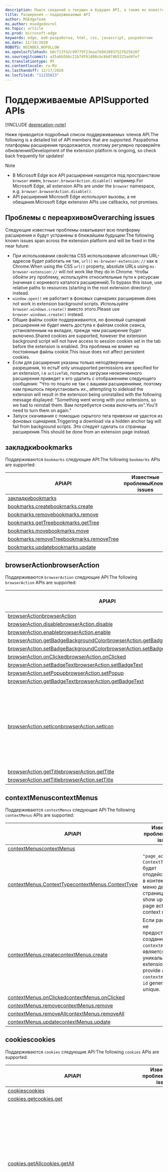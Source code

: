 ```yaml
---
description: Поиск сведений о текущих и будущих API, а также их известных проблемах и несовместимости Chrome.
title: Расширения — поддерживаемые API
author: MSEdgeTeam
ms.author: msedgedevrel
ms.topic: article
ms.prod: microsoft-edge
keywords: edge, веб-разработка, html, css, javascript, разработчик
ms.date: 11/19/2020
ROBOTS: NOINDEX,NOFOLLOW
ms.openlocfilehash: b8cf13f42c99779f23eaa7b941093752fb25b207
ms.sourcegitcommit: a35a6b5bbc21b7df61d08cbc6b074b5325ad4fef
ms.translationtype: MT
ms.contentlocale: ru-RU
ms.lasthandoff: 12/17/2020
ms.locfileid: "11235823"
---
```

# <span data-ttu-id="40aa1-104">Поддерживаемые API</span><span class="sxs-lookup"><span data-stu-id="40aa1-104">Supported APIs</span></span>  

[!INCLUDE [deprecation-note](../includes/deprecation-note.md)]  

<span data-ttu-id="40aa1-105">Ниже приводится подробный список поддерживаемых членов API.</span><span class="sxs-lookup"><span data-stu-id="40aa1-105">The following is a detailed list of API members that are supported.</span></span> <span data-ttu-id="40aa1-106">Разработка платформы расширения продолжается, поэтому регулярно проверяйте обновления!</span><span class="sxs-lookup"><span data-stu-id="40aa1-106">Development of the extension platform is ongoing, so check back frequently for updates!</span></span>

> [!NOTE]
>  - <span data-ttu-id="40aa1-107">В Microsoft Edge все API расширения находятся под пространством `browser` имен, `browser.browserAction.disable()` например.</span><span class="sxs-lookup"><span data-stu-id="40aa1-107">For Microsoft Edge, all extension APIs are under the `browser` namespace, e.g. `browser.browserAction.disable()`.</span></span>
>  - <span data-ttu-id="40aa1-108">API расширений Microsoft Edge используют вызовы, а не обещания.</span><span class="sxs-lookup"><span data-stu-id="40aa1-108">Microsoft Edge extension APIs use callbacks, not promises.</span></span>


## <span data-ttu-id="40aa1-109">Проблемы с переархивом</span><span class="sxs-lookup"><span data-stu-id="40aa1-109">Overarching issues</span></span>

<span data-ttu-id="40aa1-110">Следующие известные проблемы охватывают всю платформу расширения и будут устранены в ближайшем будущем:</span><span class="sxs-lookup"><span data-stu-id="40aa1-110">The following known issues span across the extension platform and will be fixed in the near future:</span></span>

- <span data-ttu-id="40aa1-111">При использовании свойства CSS использование абсолютных URL-адресов будет работать не так, `url()` `ms-browser-extension://` как в Chrome.</span><span class="sxs-lookup"><span data-stu-id="40aa1-111">When using the CSS `url()` property, absolute URLs using `ms-browser-extension://` will not work like they do in Chrome.</span></span> <span data-ttu-id="40aa1-112">Чтобы обойти эту проблему, используйте относительные пути к ресурсам (начиная с корневого каталога расширений).</span><span class="sxs-lookup"><span data-stu-id="40aa1-112">To bypass this issue, use relative paths to resources (starting in the root extension directory) instead.</span></span>
- `window.open()` <span data-ttu-id="40aa1-113">не работает в фоновых сценариях расширения.</span><span class="sxs-lookup"><span data-stu-id="40aa1-113">does not work in extension background scripts.</span></span> <span data-ttu-id="40aa1-114">Используйте `browser.windows.create()` вместо этого.</span><span class="sxs-lookup"><span data-stu-id="40aa1-114">Please use `browser.windows.create()` instead.</span></span>
- <span data-ttu-id="40aa1-115">Общие файлы cookie поддерживаются, но фоновый сценарий расширения не будет иметь доступа к файлам cookie сеанса, установленным на вкладке, прежде чем расширение будет включено.</span><span class="sxs-lookup"><span data-stu-id="40aa1-115">Shared cookies are supported, however the extension background script will not have access to session cookies set in the tab before the extension is enabled.</span></span> <span data-ttu-id="40aa1-116">Эта проблема не влияет на постоянные файлы cookie.</span><span class="sxs-lookup"><span data-stu-id="40aa1-116">This issue does not affect persistent cookies.</span></span>
- <span data-ttu-id="40aa1-117">Если для расширения указаны только неподтверченные разрешения, то есть</span><span class="sxs-lookup"><span data-stu-id="40aa1-117">If only unsupported permissions are specified for an extension, i.e</span></span> `activeTab`<span data-ttu-id="40aa1-118">, попытка загрузки неоконченного расширения приведет к его удалить с отображением следующего сообщения: "Что-то пошло не так с вашими расширениями, поэтому нам пришлось переустановить их.</span><span class="sxs-lookup"><span data-stu-id="40aa1-118">, attempting to sideload the extension will result in the extension being uninstalled with the following message displayed: "Something went wrong with your extensions, so we had to reinstall them.</span></span> <span data-ttu-id="40aa1-119">Вам потребуется снова включить их".</span><span class="sxs-lookup"><span data-stu-id="40aa1-119">You'll need to turn them on again."</span></span>
- <span data-ttu-id="40aa1-120">Запуск скачивания с помощью скрытого тега привязки не удастся из фоновых сценариев.</span><span class="sxs-lookup"><span data-stu-id="40aa1-120">Triggering a download via a hidden anchor tag will fail from background scripts.</span></span> <span data-ttu-id="40aa1-121">Это следует сделать со страницы расширения.</span><span class="sxs-lookup"><span data-stu-id="40aa1-121">This should be done from an extension page instead.</span></span>


## <span data-ttu-id="40aa1-122">закладки</span><span class="sxs-lookup"><span data-stu-id="40aa1-122">bookmarks</span></span>

<span data-ttu-id="40aa1-123">Поддерживаются `bookmarks` следующие API:</span><span class="sxs-lookup"><span data-stu-id="40aa1-123">The following `bookmarks` APIs are supported:</span></span>

| <span data-ttu-id="40aa1-124">API</span><span class="sxs-lookup"><span data-stu-id="40aa1-124">API</span></span>                                   | <span data-ttu-id="40aa1-125">Известные проблемы</span><span class="sxs-lookup"><span data-stu-id="40aa1-125">Known issues</span></span>                                             | <span data-ttu-id="40aa1-126">Несовместимости Chrome</span><span class="sxs-lookup"><span data-stu-id="40aa1-126">Chrome incompatibilities</span></span>
|---------------------------------------|----------------------------------------------------------|--------------------------|
| [<span data-ttu-id="40aa1-127">закладки</span><span class="sxs-lookup"><span data-stu-id="40aa1-127">bookmarks</span></span>](https://developer.mozilla.org/docs/Mozilla/Add-ons/WebExtensions/API/bookmarks) | | |
| [<span data-ttu-id="40aa1-128">bookmarks.create</span><span class="sxs-lookup"><span data-stu-id="40aa1-128">bookmarks.create</span></span>](https://developer.mozilla.org/docs/Mozilla/Add-ons/WebExtensions/API/bookmarks/create) | | |
| [<span data-ttu-id="40aa1-129">bookmarks.remove</span><span class="sxs-lookup"><span data-stu-id="40aa1-129">bookmarks.remove</span></span>](https://developer.mozilla.org/docs/Mozilla/Add-ons/WebExtensions/API/bookmarks/remove) | | |
| [<span data-ttu-id="40aa1-130">bookmarks.getTree</span><span class="sxs-lookup"><span data-stu-id="40aa1-130">bookmarks.getTree</span></span>](https://developer.mozilla.org/docs/Mozilla/Add-ons/WebExtensions/API/bookmarks/getTree) |  | |
| [<span data-ttu-id="40aa1-131">bookmarks.move</span><span class="sxs-lookup"><span data-stu-id="40aa1-131">bookmarks.move</span></span>](https://developer.mozilla.org/docs/Mozilla/Add-ons/WebExtensions/API/bookmarks/move) | | |
| [<span data-ttu-id="40aa1-132">bookmarks.removeTree</span><span class="sxs-lookup"><span data-stu-id="40aa1-132">bookmarks.removeTree</span></span>](https://developer.mozilla.org/docs/Mozilla/Add-ons/WebExtensions/API/bookmarks/removeTree) | | |
| [<span data-ttu-id="40aa1-133">bookmarks.update</span><span class="sxs-lookup"><span data-stu-id="40aa1-133">bookmarks.update</span></span>](https://developer.mozilla.org/docs/Mozilla/Add-ons/WebExtensions/API/bookmarks/update)            | | |


## <span data-ttu-id="40aa1-134">browserAction</span><span class="sxs-lookup"><span data-stu-id="40aa1-134">browserAction</span></span>

<span data-ttu-id="40aa1-135">Поддерживаются `browserAction` следующие API:</span><span class="sxs-lookup"><span data-stu-id="40aa1-135">The following `browserAction` APIs are supported:</span></span>

| <span data-ttu-id="40aa1-136">API</span><span class="sxs-lookup"><span data-stu-id="40aa1-136">API</span></span>                                   | <span data-ttu-id="40aa1-137">Известные проблемы</span><span class="sxs-lookup"><span data-stu-id="40aa1-137">Known issues</span></span>                                             | <span data-ttu-id="40aa1-138">Несовместимости Chrome</span><span class="sxs-lookup"><span data-stu-id="40aa1-138">Chrome incompatibilities</span></span>
|---------------------------------------|----------------------------------------------------------|--------------------------|
| [<span data-ttu-id="40aa1-139">browserAction</span><span class="sxs-lookup"><span data-stu-id="40aa1-139">browserAction</span></span>](https://developer.mozilla.org/docs/Mozilla/Add-ons/WebExtensions/API/browserAction) | | |
| [<span data-ttu-id="40aa1-140">browserAction.disable</span><span class="sxs-lookup"><span data-stu-id="40aa1-140">browserAction.disable</span></span>](https://developer.mozilla.org/docs/Mozilla/Add-ons/WebExtensions/API/browserAction/disable) | | |
| [<span data-ttu-id="40aa1-141">browserAction.enable</span><span class="sxs-lookup"><span data-stu-id="40aa1-141">browserAction.enable</span></span>](https://developer.mozilla.org/docs/Mozilla/Add-ons/WebExtensions/API/browserAction/enable) | | |
| [<span data-ttu-id="40aa1-142">browserAction.getBadgeBackgroundColor</span><span class="sxs-lookup"><span data-stu-id="40aa1-142">browserAction.getBadgeBackgroundColor</span></span>](https://developer.mozilla.org/docs/Mozilla/Add-ons/WebExtensions/API/browserAction/getBadgeBackgroundColor) |  | |
| [<span data-ttu-id="40aa1-143">browserAction.setBadgeBackgroundColor</span><span class="sxs-lookup"><span data-stu-id="40aa1-143">browserAction.setBadgeBackgroundColor</span></span>](https://developer.mozilla.org/docs/Mozilla/Add-ons/WebExtensions/API/browserAction/setBadgeBackgroundColor) | | |
| [<span data-ttu-id="40aa1-144">browserAction.onClicked</span><span class="sxs-lookup"><span data-stu-id="40aa1-144">browserAction.onClicked</span></span>](https://developer.mozilla.org/docs/Mozilla/Add-ons/WebExtensions/API/browserAction/onClicked) | | |
| [<span data-ttu-id="40aa1-145">browserAction.setBadgeText</span><span class="sxs-lookup"><span data-stu-id="40aa1-145">browserAction.setBadgeText</span></span>](https://developer.mozilla.org/docs/Mozilla/Add-ons/WebExtensions/API/browserAction/setBadgeText)            | | |
| [<span data-ttu-id="40aa1-146">browserAction.setPopup</span><span class="sxs-lookup"><span data-stu-id="40aa1-146">browserAction.setPopup</span></span>](https://developer.mozilla.org/Add-ons/WebExtensions/API/browserAction/setPopup)  | | |
| [<span data-ttu-id="40aa1-147">browserAction.getBadgeText</span><span class="sxs-lookup"><span data-stu-id="40aa1-147">browserAction.getBadgeText</span></span>](https://developer.mozilla.org/docs/Mozilla/Add-ons/WebExtensions/API/browserAction/getBadgeText)   | | |
| [<span data-ttu-id="40aa1-148">browserAction.setIcon</span><span class="sxs-lookup"><span data-stu-id="40aa1-148">browserAction.setIcon</span></span>](https://developer.mozilla.org/docs/Mozilla/Add-ons/WebExtensions/API/browserAction/setIcon) | `browserAction.setIcon` <span data-ttu-id="40aa1-149">не сохраняется.</span><span class="sxs-lookup"><span data-stu-id="40aa1-149">is not persisted.</span></span> <br/><br/> <span data-ttu-id="40aa1-150">Параметр `imageData` не поддерживается.</span><span class="sxs-lookup"><span data-stu-id="40aa1-150">The `imageData` parameter is not supported.</span></span> <br/><br/> `path` <span data-ttu-id="40aa1-151">является требуемой.</span><span class="sxs-lookup"><span data-stu-id="40aa1-151">is a required parameter.</span></span>| |
| [<span data-ttu-id="40aa1-152">browserAction.getTitle</span><span class="sxs-lookup"><span data-stu-id="40aa1-152">browserAction.getTitle</span></span>](https://developer.mozilla.org/docs/Mozilla/Add-ons/WebExtensions/API/browserAction/getTitle) | | |
| [<span data-ttu-id="40aa1-153">browserAction.setTitle</span><span class="sxs-lookup"><span data-stu-id="40aa1-153">browserAction.setTitle</span></span>](https://developer.mozilla.org/docs/Mozilla/Add-ons/WebExtensions/API/browserAction/setTitle) | | |

## <span data-ttu-id="40aa1-154">contextMenus</span><span class="sxs-lookup"><span data-stu-id="40aa1-154">contextMenus</span></span>

<span data-ttu-id="40aa1-155">Поддерживаются `contextMenus` следующие API:</span><span class="sxs-lookup"><span data-stu-id="40aa1-155">The following `contextMenus` APIs are supported:</span></span>

| <span data-ttu-id="40aa1-156">API</span><span class="sxs-lookup"><span data-stu-id="40aa1-156">API</span></span>                    | <span data-ttu-id="40aa1-157">Известные проблемы</span><span class="sxs-lookup"><span data-stu-id="40aa1-157">Known issues</span></span> | <span data-ttu-id="40aa1-158">Несовместимости Chrome</span><span class="sxs-lookup"><span data-stu-id="40aa1-158">Chrome incompatibilities</span></span>
|------------------------|--------------|----------------------|
| [<span data-ttu-id="40aa1-159">contextMenus</span><span class="sxs-lookup"><span data-stu-id="40aa1-159">contextMenus</span></span>](https://developer.mozilla.org/docs/Mozilla/Add-ons/WebExtensions/API/contextMenus)  |  | |
| [<span data-ttu-id="40aa1-160">contextMenus.ContextType</span><span class="sxs-lookup"><span data-stu-id="40aa1-160">contextMenus.ContextType</span></span>](https://developer.mozilla.org/Add-ons/WebExtensions/API/contextMenus/ContextType) | `"page_action"` `ContextType` <span data-ttu-id="40aa1-161">не будет отодействоваться в контекстное меню действий страницы.</span><span class="sxs-lookup"><span data-stu-id="40aa1-161">will not show up in the page action context menu.</span></span>| <span data-ttu-id="40aa1-162">Microsoft Edge не поддерживает `"launcher"` `ContextType` .</span><span class="sxs-lookup"><span data-stu-id="40aa1-162">Microsoft Edge does not support the `"launcher"` `ContextType`.</span></span>|
| [<span data-ttu-id="40aa1-163">contextMenus.create</span><span class="sxs-lookup"><span data-stu-id="40aa1-163">contextMenus.create</span></span>](https://developer.mozilla.org/docs/Mozilla/Add-ons/WebExtensions/API/contextMenus/create)    | <span data-ttu-id="40aa1-164">Если расширения не предоставляют, созданный не `contextmenuid` `id` является уникальным.</span><span class="sxs-lookup"><span data-stu-id="40aa1-164">When extensions do not provide a `contextmenuid`, the `id` generated is not unique.</span></span> | |
| [<span data-ttu-id="40aa1-165">contextMenus.onClicked</span><span class="sxs-lookup"><span data-stu-id="40aa1-165">contextMenus.onClicked</span></span>](https://developer.mozilla.org/docs/Mozilla/Add-ons/WebExtensions/API/contextMenus/onClicked) | | |
| [<span data-ttu-id="40aa1-166">contextMenus.remove</span><span class="sxs-lookup"><span data-stu-id="40aa1-166">contextMenus.remove</span></span>](https://developer.mozilla.org/docs/Mozilla/Add-ons/WebExtensions/API/contextMenus/remove) | | |
| [<span data-ttu-id="40aa1-167">contextMenus.removeAll</span><span class="sxs-lookup"><span data-stu-id="40aa1-167">contextMenus.removeAll</span></span>](https://developer.mozilla.org/docs/Mozilla/Add-ons/WebExtensions/API/contextMenus/removeAll) | | |
| [<span data-ttu-id="40aa1-168">contextMenus.update</span><span class="sxs-lookup"><span data-stu-id="40aa1-168">contextMenus.update</span></span>](https://developer.mozilla.org/docs/Mozilla/Add-ons/WebExtensions/API/contextMenus/update) | | |

## <span data-ttu-id="40aa1-169">cookies</span><span class="sxs-lookup"><span data-stu-id="40aa1-169">cookies</span></span>

<span data-ttu-id="40aa1-170">Поддерживаются `cookies` следующие API:</span><span class="sxs-lookup"><span data-stu-id="40aa1-170">The following `cookies` APIs are supported:</span></span>

| <span data-ttu-id="40aa1-171">API</span><span class="sxs-lookup"><span data-stu-id="40aa1-171">API</span></span>                    | <span data-ttu-id="40aa1-172">Известные проблемы</span><span class="sxs-lookup"><span data-stu-id="40aa1-172">Known issues</span></span> | <span data-ttu-id="40aa1-173">Несовместимости Chrome</span><span class="sxs-lookup"><span data-stu-id="40aa1-173">Chrome incompatibilities</span></span>
|------------------------|--------------|----------------------|
| [<span data-ttu-id="40aa1-174">cookies</span><span class="sxs-lookup"><span data-stu-id="40aa1-174">cookies</span></span>](https://developer.mozilla.org/docs/Mozilla/Add-ons/WebExtensions/API/cookies)  |  | |
| [<span data-ttu-id="40aa1-175">cookies.get</span><span class="sxs-lookup"><span data-stu-id="40aa1-175">cookies.get</span></span>](https://developer.mozilla.org/Add-ons/WebExtensions/API/cookies/get)    |  | |
| [<span data-ttu-id="40aa1-176">cookies.getAll</span><span class="sxs-lookup"><span data-stu-id="40aa1-176">cookies.getAll</span></span>](https://developer.mozilla.org/Add-ons/WebExtensions/API/cookies/getAll) |   | <span data-ttu-id="40aa1-177">Если URL-адрес не указан, файлы cookie извлекаются только для URL-адресов на открываемой вкладке.</span><span class="sxs-lookup"><span data-stu-id="40aa1-177">If no URL is provided, cookies are retrieved only for URLs in currently opened tabs.</span></span> <span data-ttu-id="40aa1-178">В Chrome этот файл получает все файлы cookie на компьютере пользователя.</span><span class="sxs-lookup"><span data-stu-id="40aa1-178">In Chrome, this gets all cookies on a user's machine.</span></span> |
| [<span data-ttu-id="40aa1-179">cookies.getAllCookieStores</span><span class="sxs-lookup"><span data-stu-id="40aa1-179">cookies.getAllCookieStores</span></span>](https://developer.mozilla.org/Add-ons/WebExtensions/API/cookies/getAllCookieStores)  | | <span data-ttu-id="40aa1-180">Всегда возвращает одно и то же хранилище файлов cookie по умолчанию с ИД "0".</span><span class="sxs-lookup"><span data-stu-id="40aa1-180">Always returns the same default cookie store with ID "0".</span></span> <span data-ttu-id="40aa1-181">Все файлы cookie принадлежат этому магазину.</span><span class="sxs-lookup"><span data-stu-id="40aa1-181">All cookies belong to this store.</span></span> |
| [<span data-ttu-id="40aa1-182">cookies.onChanged</span><span class="sxs-lookup"><span data-stu-id="40aa1-182">cookies.onChanged</span></span>](https://developer.mozilla.org/Add-ons/WebExtensions/API/cookies/onChanged)    | | <span data-ttu-id="40aa1-183">Не поддерживается.</span><span class="sxs-lookup"><span data-stu-id="40aa1-183">Not supported.</span></span> |
| [<span data-ttu-id="40aa1-184">cookies.remove</span><span class="sxs-lookup"><span data-stu-id="40aa1-184">cookies.remove</span></span>](https://developer.mozilla.org/Add-ons/WebExtensions/API/cookies/remove) |  | |
| [<span data-ttu-id="40aa1-185">cookies.set</span><span class="sxs-lookup"><span data-stu-id="40aa1-185">cookies.set</span></span>](https://developer.mozilla.org/Add-ons/WebExtensions/API/cookies/set)    |  | |



## <span data-ttu-id="40aa1-186">extension</span><span class="sxs-lookup"><span data-stu-id="40aa1-186">extension</span></span>

<span data-ttu-id="40aa1-187">Поддерживаются `extension` следующие API:</span><span class="sxs-lookup"><span data-stu-id="40aa1-187">The following `extension` APIs are supported:</span></span>

| <span data-ttu-id="40aa1-188">API</span><span class="sxs-lookup"><span data-stu-id="40aa1-188">API</span></span>                                   | <span data-ttu-id="40aa1-189">Известные проблемы</span><span class="sxs-lookup"><span data-stu-id="40aa1-189">Known issues</span></span> | <span data-ttu-id="40aa1-190">Несовместимости Chrome</span><span class="sxs-lookup"><span data-stu-id="40aa1-190">Chrome incompatibilities</span></span>
|---------------------------------------|----------------------------------------------------------|-------------|
[<span data-ttu-id="40aa1-191">extension</span><span class="sxs-lookup"><span data-stu-id="40aa1-191">extension</span></span>](https://developer.mozilla.org/docs/Mozilla/Add-ons/WebExtensions/API/extension) | | |
[<span data-ttu-id="40aa1-192">extension.getBackgroundPage</span><span class="sxs-lookup"><span data-stu-id="40aa1-192">extension.getBackgroundPage</span></span>](https://developer.mozilla.org/docs/Mozilla/Add-ons/WebExtensions/API/extension/getBackgroundPage) | | |
[<span data-ttu-id="40aa1-193">extension.getURL</span><span class="sxs-lookup"><span data-stu-id="40aa1-193">extension.getURL</span></span>](https://developer.mozilla.org/docs/Mozilla/Add-ons/WebExtensions/API/extension/getURL) | | |
[<span data-ttu-id="40aa1-194">extension.getViews</span><span class="sxs-lookup"><span data-stu-id="40aa1-194">extension.getViews</span></span>](https://developer.mozilla.org/Add-ons/WebExtensions/API/extension/getViews) | | |
[<span data-ttu-id="40aa1-195">extension.isAllowedIncognitoAccess</span><span class="sxs-lookup"><span data-stu-id="40aa1-195">extension.isAllowedIncognitoAccess</span></span>](https://developer.mozilla.org/Add-ons/WebExtensions/API/extension/isAllowedIncognitoAccess) | | | 
[<span data-ttu-id="40aa1-196">extension.inIncognitoContext</span><span class="sxs-lookup"><span data-stu-id="40aa1-196">extension.inIncognitoContext</span></span>](https://developer.mozilla.org/Add-ons/WebExtensions/API/extension/inIncognitoContext) | | | 



## <span data-ttu-id="40aa1-197">i18n</span><span class="sxs-lookup"><span data-stu-id="40aa1-197">i18n</span></span>

<span data-ttu-id="40aa1-198">Поддерживаются `i18n` следующие API:</span><span class="sxs-lookup"><span data-stu-id="40aa1-198">The following `i18n` APIs are supported:</span></span>

<span data-ttu-id="40aa1-199">API</span><span class="sxs-lookup"><span data-stu-id="40aa1-199">API</span></span> | <span data-ttu-id="40aa1-200">Известные проблемы</span><span class="sxs-lookup"><span data-stu-id="40aa1-200">Known issues</span></span> | <span data-ttu-id="40aa1-201">Несовместимости Chrome</span><span class="sxs-lookup"><span data-stu-id="40aa1-201">Chrome incompatibilities</span></span>
:------| :-------- | :---------------------
[<span data-ttu-id="40aa1-202">i18n</span><span class="sxs-lookup"><span data-stu-id="40aa1-202">i18n</span></span>](https://developer.mozilla.org/docs/Mozilla/Add-ons/WebExtensions/API/i18n) | | |
[<span data-ttu-id="40aa1-203">i18n.getAcceptLanguages</span><span class="sxs-lookup"><span data-stu-id="40aa1-203">i18n.getAcceptLanguages</span></span>](https://developer.mozilla.org/docs/Mozilla/Add-ons/WebExtensions/API/i18n/getAcceptLanguages) | | |
[<span data-ttu-id="40aa1-204">i18n.getMessage</span><span class="sxs-lookup"><span data-stu-id="40aa1-204">i18n.getMessage</span></span>](https://developer.mozilla.org/Add-ons/WebExtensions/API/i18n/getMessage) | `i18n.getMessage` <span data-ttu-id="40aa1-205">при недопустимом исключении ключа вместо корректного сбоя.</span><span class="sxs-lookup"><span data-stu-id="40aa1-205">with invalid key throws exception instead of failing gracefully.</span></span> <br/><br/> `i18n.getMessage` <span data-ttu-id="40aa1-206">аргумент ожидает строки, но также должен разрешить int или выбросить исключение.</span><span class="sxs-lookup"><span data-stu-id="40aa1-206">argument expects strings, but should also allow an int or throw an exception.</span></span> | |
[<span data-ttu-id="40aa1-207">i18n.getUILanguage</span><span class="sxs-lookup"><span data-stu-id="40aa1-207">i18n.getUILanguage</span></span>](https://developer.mozilla.org/docs/Mozilla/Add-ons/WebExtensions/API/i18n/getUILanguage) | | |

## <span data-ttu-id="40aa1-208">idle</span><span class="sxs-lookup"><span data-stu-id="40aa1-208">idle</span></span>

<span data-ttu-id="40aa1-209">Поддерживаются `idle` следующие API:</span><span class="sxs-lookup"><span data-stu-id="40aa1-209">The following `idle` APIs are supported:</span></span>

<span data-ttu-id="40aa1-210">API</span><span class="sxs-lookup"><span data-stu-id="40aa1-210">API</span></span> | <span data-ttu-id="40aa1-211">Известные проблемы</span><span class="sxs-lookup"><span data-stu-id="40aa1-211">Known issues</span></span> | <span data-ttu-id="40aa1-212">Несовместимости Chrome</span><span class="sxs-lookup"><span data-stu-id="40aa1-212">Chrome incompatibilities</span></span>
:------| :-------- | :---------------------
[<span data-ttu-id="40aa1-213">idle</span><span class="sxs-lookup"><span data-stu-id="40aa1-213">idle</span></span>](https://developer.mozilla.org/Add-ons/WebExtensions/API/idle) | | |
[<span data-ttu-id="40aa1-214">idle.setDetectionInterval</span><span class="sxs-lookup"><span data-stu-id="40aa1-214">idle.setDetectionInterval</span></span>](https://developer.mozilla.org/Add-ons/WebExtensions/API/idle/setDetectionInterval) | | |
[<span data-ttu-id="40aa1-215">idle.queryState</span><span class="sxs-lookup"><span data-stu-id="40aa1-215">idle.queryState</span></span>](https://developer.mozilla.org/Add-ons/WebExtensions/API/idle/queryState) | | |

## <span data-ttu-id="40aa1-216">уведомления</span><span class="sxs-lookup"><span data-stu-id="40aa1-216">notifications</span></span>

<span data-ttu-id="40aa1-217">Поддерживаются `notifications` следующие API:</span><span class="sxs-lookup"><span data-stu-id="40aa1-217">The following `notifications` APIs are supported:</span></span>

<span data-ttu-id="40aa1-218">API</span><span class="sxs-lookup"><span data-stu-id="40aa1-218">API</span></span> | <span data-ttu-id="40aa1-219">Известные проблемы</span><span class="sxs-lookup"><span data-stu-id="40aa1-219">Known issues</span></span> | <span data-ttu-id="40aa1-220">Несовместимости Chrome</span><span class="sxs-lookup"><span data-stu-id="40aa1-220">Chrome incompatibilities</span></span>
:------| :-------- | :---------------------
[<span data-ttu-id="40aa1-221">уведомления</span><span class="sxs-lookup"><span data-stu-id="40aa1-221">notifications</span></span>](https://developer.mozilla.org/Add-ons/WebExtensions/API/notifications) | | |
[<span data-ttu-id="40aa1-222">уведомления. NotificationOptions</span><span class="sxs-lookup"><span data-stu-id="40aa1-222">notifications.NotificationOptions</span></span>](https://developer.mozilla.org/docs/Mozilla/Add-ons/WebExtensions/API/notifications/NotificationOptions) | | |
[<span data-ttu-id="40aa1-223">уведомления. TemplateType</span><span class="sxs-lookup"><span data-stu-id="40aa1-223">notifications.TemplateType</span></span>](https://developer.mozilla.org/docs/Mozilla/Add-ons/WebExtensions/API/notifications/TemplateType) | | |
[<span data-ttu-id="40aa1-224">notifications.clear</span><span class="sxs-lookup"><span data-stu-id="40aa1-224">notifications.clear</span></span>](https://developer.mozilla.org/docs/Mozilla/Add-ons/WebExtensions/API/notifications/clear) | | |
[<span data-ttu-id="40aa1-225">notifications.create</span><span class="sxs-lookup"><span data-stu-id="40aa1-225">notifications.create</span></span>](https://developer.mozilla.org/docs/Mozilla/Add-ons/WebExtensions/API/notifications/create) | | |
[<span data-ttu-id="40aa1-226">notifications.getAll</span><span class="sxs-lookup"><span data-stu-id="40aa1-226">notifications.getAll</span></span>](https://developer.mozilla.org/docs/Mozilla/Add-ons/WebExtensions/API/notifications/getAll) | | |
[<span data-ttu-id="40aa1-227">notifications.update</span><span class="sxs-lookup"><span data-stu-id="40aa1-227">notifications.update</span></span>](https://developer.mozilla.org/docs/Mozilla/Add-ons/WebExtensions/API/notifications/update) | | |
[<span data-ttu-id="40aa1-228">notifications.onButtonClicked</span><span class="sxs-lookup"><span data-stu-id="40aa1-228">notifications.onButtonClicked</span></span>](https://developer.mozilla.org/docs/Mozilla/Add-ons/WebExtensions/API/notifications/onButtonClicked) | | |
[<span data-ttu-id="40aa1-229">notifications.onClicked</span><span class="sxs-lookup"><span data-stu-id="40aa1-229">notifications.onClicked</span></span>](https://developer.mozilla.org/docs/Mozilla/Add-ons/WebExtensions/API/notifications/onClicked) | | |
[<span data-ttu-id="40aa1-230">notifications.onClosed</span><span class="sxs-lookup"><span data-stu-id="40aa1-230">notifications.onClosed</span></span>](https://developer.mozilla.org/docs/Mozilla/Add-ons/WebExtensions/API/notifications/onClosed) | | |
<span data-ttu-id="40aa1-231">notifications.onPermissionLevelChanged</span><span class="sxs-lookup"><span data-stu-id="40aa1-231">notifications.onPermissionLevelChanged</span></span> | | |
<span data-ttu-id="40aa1-232">notifications.getPermissionLevel</span><span class="sxs-lookup"><span data-stu-id="40aa1-232">notifications.getPermissionLevel</span></span> | | |

## <span data-ttu-id="40aa1-233">pageAction</span><span class="sxs-lookup"><span data-stu-id="40aa1-233">pageAction</span></span>

<span data-ttu-id="40aa1-234">Поддерживаются `pageAction` следующие API:</span><span class="sxs-lookup"><span data-stu-id="40aa1-234">The following `pageAction` APIs are supported:</span></span>

<span data-ttu-id="40aa1-235">API</span><span class="sxs-lookup"><span data-stu-id="40aa1-235">API</span></span> | <span data-ttu-id="40aa1-236">Известные проблемы</span><span class="sxs-lookup"><span data-stu-id="40aa1-236">Known issues</span></span> | <span data-ttu-id="40aa1-237">Несовместимости Chrome</span><span class="sxs-lookup"><span data-stu-id="40aa1-237">Chrome incompatibilities</span></span>
:------------ | :------------- | :--------------------
[<span data-ttu-id="40aa1-238">pageAction</span><span class="sxs-lookup"><span data-stu-id="40aa1-238">pageAction</span></span>](https://developer.mozilla.org/docs/Mozilla/Add-ons/WebExtensions/API/pageAction) | | |
[<span data-ttu-id="40aa1-239">pageAction.getPopup</span><span class="sxs-lookup"><span data-stu-id="40aa1-239">pageAction.getPopup</span></span>](https://developer.mozilla.org/docs/Mozilla/Add-ons/WebExtensions/API/pageAction/getPopup) | | |
[<span data-ttu-id="40aa1-240">pageAction.getTitle</span><span class="sxs-lookup"><span data-stu-id="40aa1-240">pageAction.getTitle</span></span>](https://developer.mozilla.org/docs/Mozilla/Add-ons/WebExtensions/API/pageAction/getTitle) | | |
[<span data-ttu-id="40aa1-241">pageAction.hide</span><span class="sxs-lookup"><span data-stu-id="40aa1-241">pageAction.hide</span></span>](https://developer.mozilla.org/docs/Mozilla/Add-ons/WebExtensions/API/pageAction/hide) | | |
[<span data-ttu-id="40aa1-242">pageAction.onClicked</span><span class="sxs-lookup"><span data-stu-id="40aa1-242">pageAction.onClicked</span></span>](https://developer.mozilla.org/docs/Mozilla/Add-ons/WebExtensions/API/pageAction/onClicked) | | |
[<span data-ttu-id="40aa1-243">pageAction.setIcon</span><span class="sxs-lookup"><span data-stu-id="40aa1-243">pageAction.setIcon</span></span>](https://developer.mozilla.org/docs/Mozilla/Add-ons/WebExtensions/API/pageAction/setIcon) | | <span data-ttu-id="40aa1-244">Параметр `imageData` не поддерживается.</span><span class="sxs-lookup"><span data-stu-id="40aa1-244">The `imageData` parameter is not supported.</span></span> <br/><br/> `path` <span data-ttu-id="40aa1-245">является требуемой.</span><span class="sxs-lookup"><span data-stu-id="40aa1-245">is a required parameter.</span></span> |
[<span data-ttu-id="40aa1-246">pageAction.setPopup</span><span class="sxs-lookup"><span data-stu-id="40aa1-246">pageAction.setPopup</span></span>](https://developer.mozilla.org/docs/Mozilla/Add-ons/WebExtensions/API/pageAction/setPopup) | | |
[<span data-ttu-id="40aa1-247">pageAction.setTitle</span><span class="sxs-lookup"><span data-stu-id="40aa1-247">pageAction.setTitle</span></span>](https://developer.mozilla.org/docs/Mozilla/Add-ons/WebExtensions/API/pageAction/setTitle) | | |
[<span data-ttu-id="40aa1-248">pageAction.show</span><span class="sxs-lookup"><span data-stu-id="40aa1-248">pageAction.show</span></span>](https://developer.mozilla.org/docs/Mozilla/Add-ons/WebExtensions/API/pageAction/show) | | |



## <span data-ttu-id="40aa1-249">runtime</span><span class="sxs-lookup"><span data-stu-id="40aa1-249">runtime</span></span>

<span data-ttu-id="40aa1-250">Поддерживаются `runtime` следующие API:</span><span class="sxs-lookup"><span data-stu-id="40aa1-250">The following `runtime` APIs are supported:</span></span>

<span data-ttu-id="40aa1-251">API</span><span class="sxs-lookup"><span data-stu-id="40aa1-251">API</span></span> | <span data-ttu-id="40aa1-252">Известные проблемы</span><span class="sxs-lookup"><span data-stu-id="40aa1-252">Known issues</span></span> | <span data-ttu-id="40aa1-253">Несовместимости Chrome</span><span class="sxs-lookup"><span data-stu-id="40aa1-253">Chrome incompatibilities</span></span>
:------------ | :------------- | :-------------------
[<span data-ttu-id="40aa1-254">runtime</span><span class="sxs-lookup"><span data-stu-id="40aa1-254">runtime</span></span>](https://developer.mozilla.org/docs/Mozilla/Add-ons/WebExtensions/API/runtime) | | |
[<span data-ttu-id="40aa1-255">runtime.port.disconnect</span><span class="sxs-lookup"><span data-stu-id="40aa1-255">runtime.port.disconnect</span></span>](https://developer.mozilla.org/Add-ons/WebExtensions/API/runtime/Port) | | |
[<span data-ttu-id="40aa1-256">runtime.port.onDisconnect</span><span class="sxs-lookup"><span data-stu-id="40aa1-256">runtime.port.onDisconnect</span></span>](https://developer.mozilla.org/Add-ons/WebExtensions/API/runtime/Port) | | |
[<span data-ttu-id="40aa1-257">runtime.port.postMessage</span><span class="sxs-lookup"><span data-stu-id="40aa1-257">runtime.port.postMessage</span></span>](https://developer.mozilla.org/Add-ons/WebExtensions/API/runtime/Port) | | |
[<span data-ttu-id="40aa1-258">runtime.connect</span><span class="sxs-lookup"><span data-stu-id="40aa1-258">runtime.connect</span></span>](https://developer.mozilla.org/Add-ons/WebExtensions/API/runtime/connect) | | |
[<span data-ttu-id="40aa1-259">runtime.connectNative</span><span class="sxs-lookup"><span data-stu-id="40aa1-259">runtime.connectNative</span></span>](https://developer.mozilla.org/Add-ons/WebExtensions/API/runtime/connectNative) | | |
[<span data-ttu-id="40aa1-260">runtime.id</span><span class="sxs-lookup"><span data-stu-id="40aa1-260">runtime.id</span></span>](https://developer.mozilla.org/docs/Mozilla/Add-ons/WebExtensions/API/runtime/id) | | |
[<span data-ttu-id="40aa1-261">runtime.getBackgroundPage</span><span class="sxs-lookup"><span data-stu-id="40aa1-261">runtime.getBackgroundPage</span></span>](https://developer.mozilla.org/Add-ons/WebExtensions/API/runtime/getBackgroundPage) | | |
[<span data-ttu-id="40aa1-262">runtime.getManifest</span><span class="sxs-lookup"><span data-stu-id="40aa1-262">runtime.getManifest</span></span>](https://developer.mozilla.org/docs/Mozilla/Add-ons/WebExtensions/API/runtime/getManifest) | | |
[<span data-ttu-id="40aa1-263">runtime.getURL</span><span class="sxs-lookup"><span data-stu-id="40aa1-263">runtime.getURL</span></span>](https://developer.mozilla.org/docs/Mozilla/Add-ons/WebExtensions/API/runtime/getURL) | | |
[<span data-ttu-id="40aa1-264">runtime.lastError</span><span class="sxs-lookup"><span data-stu-id="40aa1-264">runtime.lastError</span></span>](https://developer.mozilla.org/docs/Mozilla/Add-ons/WebExtensions/API/runtime/lastError) | | |
[<span data-ttu-id="40aa1-265">runtime.reload</span><span class="sxs-lookup"><span data-stu-id="40aa1-265">runtime.reload</span></span>](https://developer.mozilla.org/docs/Mozilla/Add-ons/WebExtensions/API/runtime/reload) | | |
[<span data-ttu-id="40aa1-266">runtime.sendMessage</span><span class="sxs-lookup"><span data-stu-id="40aa1-266">runtime.sendMessage</span></span>](https://developer.mozilla.org/Add-ons/WebExtensions/API/runtime/sendMessage) | <span data-ttu-id="40aa1-267">Страницы расширения Microsoft Edge могут использовать `runtime.sendMessage` / `onMessage` для отправки сообщений себе.</span><span class="sxs-lookup"><span data-stu-id="40aa1-267">Microsoft Edge extension pages can use `runtime.sendMessage`/`onMessage` to send messages to themselves.</span></span> <br/><br/> `runtime.sendmessage` <span data-ttu-id="40aa1-268">не поддерживается со страниц сайта.</span><span class="sxs-lookup"><span data-stu-id="40aa1-268">is not supported from site pages.</span></span> | <span data-ttu-id="40aa1-269">Microsoft Edge не поддерживает этот `options` параметр.</span><span class="sxs-lookup"><span data-stu-id="40aa1-269">Microsoft Edge does not support the `options` parameter.</span></span>|
[<span data-ttu-id="40aa1-270">runtime.sendNativeMessage</span><span class="sxs-lookup"><span data-stu-id="40aa1-270">runtime.sendNativeMessage</span></span>](https://developer.mozilla.org/Add-ons/WebExtensions/API/runtime/sendNativeMessage) | | |
[<span data-ttu-id="40aa1-271">runtime.setUninstallUrl</span><span class="sxs-lookup"><span data-stu-id="40aa1-271">runtime.setUninstallUrl</span></span>](https://developer.mozilla.org/Add-ons/WebExtensions/API/runtime/setUninstallUrl) | | |
[<span data-ttu-id="40aa1-272">runtime.onConnect</span><span class="sxs-lookup"><span data-stu-id="40aa1-272">runtime.onConnect</span></span>](https://developer.mozilla.org/Add-ons/WebExtensions/API/runtime/onConnect) | | |
[<span data-ttu-id="40aa1-273">runtime.onInstalled</span><span class="sxs-lookup"><span data-stu-id="40aa1-273">runtime.onInstalled</span></span>](https://developer.mozilla.org/docs/Mozilla/Add-ons/WebExtensions/API/runtime/onInstalled) | | |
[<span data-ttu-id="40aa1-274">runtime.onMessage</span><span class="sxs-lookup"><span data-stu-id="40aa1-274">runtime.onMessage</span></span>](https://developer.mozilla.org/docs/Mozilla/Add-ons/WebExtensions/API/runtime/onMessage) | `tab` <span data-ttu-id="40aa1-275">объект в `runtime.onMessage` событии не полностью реализован.</span><span class="sxs-lookup"><span data-stu-id="40aa1-275">object in `runtime.onMessage` event is not fully implemented.</span></span> | `MessageSender.tlsChannelId` <span data-ttu-id="40aa1-276">Не поддерживается в Microsoft Edge.</span><span class="sxs-lookup"><span data-stu-id="40aa1-276">is not supported in Microsoft Edge.</span></span>|

## <span data-ttu-id="40aa1-277">хранилище</span><span class="sxs-lookup"><span data-stu-id="40aa1-277">storage</span></span>

<span data-ttu-id="40aa1-278">Поддерживаются `storage` следующие API:</span><span class="sxs-lookup"><span data-stu-id="40aa1-278">The following `storage` APIs are supported:</span></span>

<span data-ttu-id="40aa1-279">API</span><span class="sxs-lookup"><span data-stu-id="40aa1-279">API</span></span> | <span data-ttu-id="40aa1-280">Известные проблемы</span><span class="sxs-lookup"><span data-stu-id="40aa1-280">Known issues</span></span> | <span data-ttu-id="40aa1-281">Несовместимости Chrome</span><span class="sxs-lookup"><span data-stu-id="40aa1-281">Chrome incompatibilities</span></span>
:------------ | :------------- | :------------------------
[<span data-ttu-id="40aa1-282">хранилище</span><span class="sxs-lookup"><span data-stu-id="40aa1-282">storage</span></span>](https://developer.mozilla.org/docs/Mozilla/Add-ons/WebExtensions/API/storage) |  | |
[<span data-ttu-id="40aa1-283">storage.local.get</span><span class="sxs-lookup"><span data-stu-id="40aa1-283">storage.local.get</span></span>](https://developer.mozilla.org/Add-ons/WebExtensions/API/Storage/StorageArea/get)  | | |
[<span data-ttu-id="40aa1-284">storage.local.remove</span><span class="sxs-lookup"><span data-stu-id="40aa1-284">storage.local.remove</span></span>](https://developer.mozilla.org/Add-ons/WebExtensions/API/Storage/StorageArea/remove)  | | |
[<span data-ttu-id="40aa1-285">storage.local.set</span><span class="sxs-lookup"><span data-stu-id="40aa1-285">storage.local.set</span></span>](https://developer.mozilla.org/Add-ons/WebExtensions/API/Storage/StorageArea/set)  | | |
[<span data-ttu-id="40aa1-286">storage.local.clear</span><span class="sxs-lookup"><span data-stu-id="40aa1-286">storage.local.clear</span></span>](https://developer.mozilla.org/Add-ons/WebExtensions/API/Storage/StorageArea/clear) | | |
[<span data-ttu-id="40aa1-287">storage.local.getBytesInUse</span><span class="sxs-lookup"><span data-stu-id="40aa1-287">storage.local.getBytesInUse</span></span>](https://developer.mozilla.org/Add-ons/WebExtensions/API/Storage/StorageArea/getBytesInUse) | | `storage.local` <span data-ttu-id="40aa1-288">данные сохраняются в другом формате, чем Chrome, что приводит к возвращению другого значения при `storage.local.getBytesInUse` вызове.</span><span class="sxs-lookup"><span data-stu-id="40aa1-288">data is persisted in a different format than Chrome, causing a different value to be returned when calling `storage.local.getBytesInUse`.</span></span>  <br/><br/><span data-ttu-id="40aa1-289">Ex: `storage.local.set({ "k": { "s": "âas" } }` возвращает 13 в Chrome и 50 в Microsoft Edge.</span><span class="sxs-lookup"><span data-stu-id="40aa1-289">Ex: `storage.local.set({ "k": { "s": "âas" } }` returns 13 in Chrome and 50 in Microsoft Edge.</span></span>|
[<span data-ttu-id="40aa1-290">storage.sync.get</span><span class="sxs-lookup"><span data-stu-id="40aa1-290">storage.sync.get</span></span>](https://developer.mozilla.org/docs/Mozilla/Add-ons/WebExtensions/API/storage/StorageArea/get) | <span data-ttu-id="40aa1-291">Если объединенная сумма символов в полях манифеста и полях манифеста превышает `name` `author` 31 символ, пространство `storage.sync` имен может не работать.</span><span class="sxs-lookup"><span data-stu-id="40aa1-291">If the combined amount of characters in the `name` and `author` manifest fields exceed 31 characters the `storage.sync` namespace may not function.</span></span> | |
[<span data-ttu-id="40aa1-292">storage.sync.remove</span><span class="sxs-lookup"><span data-stu-id="40aa1-292">storage.sync.remove</span></span>](https://developer.mozilla.org/docs/Mozilla/Add-ons/WebExtensions/API/storage/StorageArea/remove) | | |
[<span data-ttu-id="40aa1-293">storage.sync.set</span><span class="sxs-lookup"><span data-stu-id="40aa1-293">storage.sync.set</span></span>](https://developer.mozilla.org/docs/Mozilla/Add-ons/WebExtensions/API/storage/StorageArea/set) | | |
[<span data-ttu-id="40aa1-294">storage.onChanged</span><span class="sxs-lookup"><span data-stu-id="40aa1-294">storage.onChanged</span></span>](https://developer.mozilla.org/docs/Mozilla/Add-ons/WebExtensions/API/storage/onChanged) | | |

## <span data-ttu-id="40aa1-295">tabs</span><span class="sxs-lookup"><span data-stu-id="40aa1-295">tabs</span></span>

<span data-ttu-id="40aa1-296">Поддерживаются `tabs` следующие API:</span><span class="sxs-lookup"><span data-stu-id="40aa1-296">The following `tabs` APIs are supported:</span></span>

<span data-ttu-id="40aa1-297">API</span><span class="sxs-lookup"><span data-stu-id="40aa1-297">API</span></span> | <span data-ttu-id="40aa1-298">Известные проблемы</span><span class="sxs-lookup"><span data-stu-id="40aa1-298">Known issues</span></span> | <span data-ttu-id="40aa1-299">Несовместимости Chrome</span><span class="sxs-lookup"><span data-stu-id="40aa1-299">Chrome incompatibilities</span></span>
:------------ | :------------- | :----------------
[<span data-ttu-id="40aa1-300">tabs</span><span class="sxs-lookup"><span data-stu-id="40aa1-300">tabs</span></span>](https://developer.mozilla.org/docs/Mozilla/Add-ons/WebExtensions/API/tabs) | | |
[<span data-ttu-id="40aa1-301">tabs.captureVisibleTab</span><span class="sxs-lookup"><span data-stu-id="40aa1-301">tabs.captureVisibleTab</span></span>](https://developer.mozilla.org/docs/Mozilla/Add-ons/WebExtensions/API/tabs/captureVisibleTab) | | |
[<span data-ttu-id="40aa1-302">tabs.create</span><span class="sxs-lookup"><span data-stu-id="40aa1-302">tabs.create</span></span>](https://developer.mozilla.org/docs/Mozilla/Add-ons/WebExtensions/API/tabs/create) | | `selected`<span data-ttu-id="40aa1-303">, `pinned` и `openerTabId` не поддерживаются.</span><span class="sxs-lookup"><span data-stu-id="40aa1-303">, `pinned`, and `openerTabId` are not supported.</span></span> |
[<span data-ttu-id="40aa1-304">tabs.detectLanguage</span><span class="sxs-lookup"><span data-stu-id="40aa1-304">tabs.detectLanguage</span></span>](https://developer.mozilla.org/docs/Mozilla/Add-ons/WebExtensions/API/tabs/detectLanguage) | | |
[<span data-ttu-id="40aa1-305">tabs.executeScript</span><span class="sxs-lookup"><span data-stu-id="40aa1-305">tabs.executeScript</span></span>](https://developer.mozilla.org/docs/Mozilla/Add-ons/WebExtensions/API/tabs/executeScript) | `runAt` <span data-ttu-id="40aa1-306">игнорируется, хотя и проверяется.</span><span class="sxs-lookup"><span data-stu-id="40aa1-306">is ignored, though checked.</span></span> <span data-ttu-id="40aa1-307">Выполнение сценария в определенном кадре пока не поддерживается.</span><span class="sxs-lookup"><span data-stu-id="40aa1-307">Executing script in a specific frame is not yet supported.</span></span> | |
[<span data-ttu-id="40aa1-308">tabs.get</span><span class="sxs-lookup"><span data-stu-id="40aa1-308">tabs.get</span></span>](https://developer.mozilla.org/docs/Mozilla/Add-ons/WebExtensions/API/tabs/get) | <span data-ttu-id="40aa1-309">Страницы параметров, запрашивая вкладку не в их окне, не могут об этом вызове.</span><span class="sxs-lookup"><span data-stu-id="40aa1-309">Options pages, when asking about a tab not in their window, fail this call.</span></span> | |
[<span data-ttu-id="40aa1-310">tabs.getCurrent</span><span class="sxs-lookup"><span data-stu-id="40aa1-310">tabs.getCurrent</span></span>](https://developer.mozilla.org/docs/Mozilla/Add-ons/WebExtensions/API/tabs/getCurrent) | | |
[<span data-ttu-id="40aa1-311">tabs.insertCSS</span><span class="sxs-lookup"><span data-stu-id="40aa1-311">tabs.insertCSS</span></span>](https://developer.mozilla.org/docs/Mozilla/Add-ons/WebExtensions/API/tabs/insertCSS) | `runAt` <span data-ttu-id="40aa1-312">игнорируется, хотя и проверяется.</span><span class="sxs-lookup"><span data-stu-id="40aa1-312">is ignored, though checked.</span></span> | `cssOrigin` <span data-ttu-id="40aa1-313">не поддерживается.</span><span class="sxs-lookup"><span data-stu-id="40aa1-313">is not supported.</span></span> |
[<span data-ttu-id="40aa1-314">tabs.onActivated</span><span class="sxs-lookup"><span data-stu-id="40aa1-314">tabs.onActivated</span></span>](https://developer.mozilla.org/docs/Mozilla/Add-ons/WebExtensions/API/tabs/onActivated) | | |
[<span data-ttu-id="40aa1-315">tabs.onAttached</span><span class="sxs-lookup"><span data-stu-id="40aa1-315">tabs.onAttached</span></span>](https://developer.mozilla.org/docs/Mozilla/Add-ons/WebExtensions/API/tabs/onAttached) | | |
[<span data-ttu-id="40aa1-316">tabs.onCreated</span><span class="sxs-lookup"><span data-stu-id="40aa1-316">tabs.onCreated</span></span>](https://developer.mozilla.org/docs/Mozilla/Add-ons/WebExtensions/API/tabs/onCreated) | | |
[<span data-ttu-id="40aa1-317">tabs.onDetached</span><span class="sxs-lookup"><span data-stu-id="40aa1-317">tabs.onDetached</span></span>](https://developer.mozilla.org/docs/Mozilla/Add-ons/WebExtensions/API/tabs) | | |
[<span data-ttu-id="40aa1-318">tabs.onRemoved</span><span class="sxs-lookup"><span data-stu-id="40aa1-318">tabs.onRemoved</span></span>](https://developer.mozilla.org/docs/Mozilla/Add-ons/WebExtensions/API/tabs/onRemoved) | | |
[<span data-ttu-id="40aa1-319">tabs.onReplaced</span><span class="sxs-lookup"><span data-stu-id="40aa1-319">tabs.onReplaced</span></span>](https://developer.mozilla.org/Add-ons/WebExtensions/API/tabs/onReplaced) | | |
[<span data-ttu-id="40aa1-320">tabs.onUpdated</span><span class="sxs-lookup"><span data-stu-id="40aa1-320">tabs.onUpdated</span></span>](https://developer.mozilla.org/docs/Mozilla/Add-ons/WebExtensions/API/tabs/onUpdated) | <span data-ttu-id="40aa1-321">После этого URL-адрес не будет получен до перезапуска Microsoft Edge.</span><span class="sxs-lookup"><span data-stu-id="40aa1-321">After uninstall/reinstall, the URL is not received until Microsoft Edge is restarted.</span></span> | |
[<span data-ttu-id="40aa1-322">tabs.query</span><span class="sxs-lookup"><span data-stu-id="40aa1-322">tabs.query</span></span>](https://developer.mozilla.org/docs/Mozilla/Add-ons/WebExtensions/API/tabs/query) | `pinned`<span data-ttu-id="40aa1-323">, `audible` и еще не `muted` поддерживаются.</span><span class="sxs-lookup"><span data-stu-id="40aa1-323">, `audible`, and `muted` are not yet supported.</span></span> <br/><br/> `"popup"` `windowType` <span data-ttu-id="40aa1-324">пока не поддерживается.</span><span class="sxs-lookup"><span data-stu-id="40aa1-324">is not yet supported.</span></span> | `highlighted` <span data-ttu-id="40aa1-325">не поддерживается.</span><span class="sxs-lookup"><span data-stu-id="40aa1-325">is not supported.</span></span> <br/><br/> `"panel"`<span data-ttu-id="40aa1-326">, `"app"` и `"devtools"` `windowType` не поддерживаются.</span><span class="sxs-lookup"><span data-stu-id="40aa1-326">, `"app"`, and `"devtools"` `windowType` are not supported.</span></span> |
[<span data-ttu-id="40aa1-327">tabs.reload</span><span class="sxs-lookup"><span data-stu-id="40aa1-327">tabs.reload</span></span>](https://developer.mozilla.org/Add-ons/WebExtensions/API/tabs/reload) | | <span data-ttu-id="40aa1-328">Microsoft Edge не поддерживает обещания.</span><span class="sxs-lookup"><span data-stu-id="40aa1-328">Microsoft Edge does not support promises.</span></span> |
[<span data-ttu-id="40aa1-329">tabs.remove</span><span class="sxs-lookup"><span data-stu-id="40aa1-329">tabs.remove</span></span>](https://developer.mozilla.org/docs/Mozilla/Add-ons/WebExtensions/API/tabs/remove) | | |
[<span data-ttu-id="40aa1-330">tabs.sendMessage</span><span class="sxs-lookup"><span data-stu-id="40aa1-330">tabs.sendMessage</span></span>](https://developer.mozilla.org/docs/Mozilla/Add-ons/WebExtensions/API/tabs/sendMessage) | <span data-ttu-id="40aa1-331">Обмен сообщениями с определенным кадром еще не поддерживается.</span><span class="sxs-lookup"><span data-stu-id="40aa1-331">Messaging a specific frame is not yet supported.</span></span> `tabs.sendMessage` <span data-ttu-id="40aa1-332">никогда не отправляет ответ после обновления вкладки, если на вкладке получения нет `runtime.onMessage` прослушивателей.</span><span class="sxs-lookup"><span data-stu-id="40aa1-332">never sends a response after a tab refresh if no `runtime.onMessage` listeners are present on the receiving tab.</span></span> | |
[<span data-ttu-id="40aa1-333">вкладки. Tab</span><span class="sxs-lookup"><span data-stu-id="40aa1-333">tabs.Tab</span></span>](https://developer.mozilla.org/docs/Mozilla/Add-ons/WebExtensions/API/tabs/Tab) | `audible`<span data-ttu-id="40aa1-334">, `mutedInfo` `inPrivate` , , и свойства еще `width` не `height` поддерживаются.</span><span class="sxs-lookup"><span data-stu-id="40aa1-334">, `mutedInfo`, `inPrivate`, `width`, and `height` properties are not yet supported.</span></span> | `openerTabId`<span data-ttu-id="40aa1-335">, `selected` и свойства не `highlighted` поддерживаются.</span><span class="sxs-lookup"><span data-stu-id="40aa1-335">, `selected`, and `highlighted` properties are not supported.</span></span> |
[<span data-ttu-id="40aa1-336">tabs.update</span><span class="sxs-lookup"><span data-stu-id="40aa1-336">tabs.update</span></span>](https://developer.mozilla.org/docs/Mozilla/Add-ons/WebExtensions/API/tabs/update) | `pinned` <span data-ttu-id="40aa1-337">и `muted` еще не поддерживаются.</span><span class="sxs-lookup"><span data-stu-id="40aa1-337">and `muted` are not yet supported.</span></span> | `highlighted` <span data-ttu-id="40aa1-338">и `selected` не поддерживаются.</span><span class="sxs-lookup"><span data-stu-id="40aa1-338">and `selected` are not supported.</span></span> |


## <span data-ttu-id="40aa1-339">webNavigation</span><span class="sxs-lookup"><span data-stu-id="40aa1-339">webNavigation</span></span>

<span data-ttu-id="40aa1-340">Поддерживаются `webNavigation` следующие API:</span><span class="sxs-lookup"><span data-stu-id="40aa1-340">The following `webNavigation` APIs are supported:</span></span>


| <span data-ttu-id="40aa1-341">API</span><span class="sxs-lookup"><span data-stu-id="40aa1-341">API</span></span>                                                                                                                                                           | <span data-ttu-id="40aa1-342">Известные проблемы</span><span class="sxs-lookup"><span data-stu-id="40aa1-342">Known issues</span></span>                                | <span data-ttu-id="40aa1-343">Несовместимости Chrome</span><span class="sxs-lookup"><span data-stu-id="40aa1-343">Chrome incompatibilities</span></span>                                                                                                    |
|:--------------------------------------------------------------------------------------------------------------------------------------------------------------|:--------------------------------------------|:----------------------------------------------------------------------------------------------------------------------------|
| [<span data-ttu-id="40aa1-344">webNavigation</span><span class="sxs-lookup"><span data-stu-id="40aa1-344">webNavigation</span></span>](https://developer.mozilla.org/docs/Mozilla/Add-ons/WebExtensions/API/webNavigation)                                                     | <span data-ttu-id="40aa1-345">Неправильные id-данные вкладок.</span><span class="sxs-lookup"><span data-stu-id="40aa1-345">Tab ids are incorrect.</span></span>                      | <span data-ttu-id="40aa1-346">Фильтрация, TransitionTypes и TransitionQualifiers не поддерживаются.</span><span class="sxs-lookup"><span data-stu-id="40aa1-346">Filtering, TransitionTypes and TransitionQualifiers not supported.</span></span> <br/><br/> <span data-ttu-id="40aa1-347">Для вкладки все `processIds` будут одинаковыми.</span><span class="sxs-lookup"><span data-stu-id="40aa1-347">For a tab, all `processIds` will be the same.</span></span> |
| [<span data-ttu-id="40aa1-348">webNavigation.getAllFrames</span><span class="sxs-lookup"><span data-stu-id="40aa1-348">webNavigation.getAllFrames</span></span>](https://developer.mozilla.org/docs/Mozilla/Add-ons/WebExtensions/API/webNavigation/getAllFrames)                           | <span data-ttu-id="40aa1-349">Не включает элементы object-as-iframe.</span><span class="sxs-lookup"><span data-stu-id="40aa1-349">Does not include object-as-iframe elements.</span></span> |                                                                                                                             |
| [<span data-ttu-id="40aa1-350">webNavigation.getFrame</span><span class="sxs-lookup"><span data-stu-id="40aa1-350">webNavigation.getFrame</span></span>](https://developer.mozilla.org/docs/Mozilla/Add-ons/WebExtensions/API/webNavigation/getFrame)                                   |                                             |                                                                                                                             |
| [<span data-ttu-id="40aa1-351">webNavigation.onBeforeNavigate</span><span class="sxs-lookup"><span data-stu-id="40aa1-351">webNavigation.onBeforeNavigate</span></span>](https://developer.mozilla.org/docs/Mozilla/Add-ons/WebExtensions/API/webNavigation/onBeforeNavigate)                   |                                             |                                                                                                                             |
| [<span data-ttu-id="40aa1-352">webNavigation.onCommitted</span><span class="sxs-lookup"><span data-stu-id="40aa1-352">webNavigation.onCommitted</span></span>](https://developer.mozilla.org/Add-ons/WebExtensions/API/webNavigation/onCommitted)                                           |                                             |                                                                                                                             |
| [<span data-ttu-id="40aa1-353">webNavigation.onCompleted</span><span class="sxs-lookup"><span data-stu-id="40aa1-353">webNavigation.onCompleted</span></span>](https://developer.mozilla.org/docs/Mozilla/Add-ons/WebExtensions/API/webNavigation/onCompleted)                             |                                             |                                                                                                                             |
| [<span data-ttu-id="40aa1-354">webNavigation.onCreatedNavigationTarget</span><span class="sxs-lookup"><span data-stu-id="40aa1-354">webNavigation.onCreatedNavigationTarget</span></span>](https://developer.mozilla.org/docs/Mozilla/Add-ons/WebExtensions/API/webNavigation/onCreatedNavigationTarget) |                                             |                                                                                                                             |
| [<span data-ttu-id="40aa1-355">webNavigation.onDOMContentLoaded</span><span class="sxs-lookup"><span data-stu-id="40aa1-355">webNavigation.onDOMContentLoaded</span></span>](https://developer.mozilla.org/docs/Mozilla/Add-ons/WebExtensions/API/webNavigation/onDOMContentLoaded)               |                                             |                                                                                                                             |
| [<span data-ttu-id="40aa1-356">webNavigation.onErrorOccurred</span><span class="sxs-lookup"><span data-stu-id="40aa1-356">webNavigation.onErrorOccurred</span></span>](https://developer.mozilla.org/docs/Mozilla/Add-ons/WebExtensions/API/webNavigation/onErrorOccurred)                     |                                             |                                                                                                                             |
| [<span data-ttu-id="40aa1-357">webNavigation.onHistoryStateUpdated</span><span class="sxs-lookup"><span data-stu-id="40aa1-357">webNavigation.onHistoryStateUpdated</span></span>](https://developer.mozilla.org/docs/Mozilla/Add-ons/WebExtensions/API/webNavigation/onHistoryStateUpdated)         |                                             |                                                                                                                             |
| [<span data-ttu-id="40aa1-358">webNavigation.onReferenceFragmentUpdated</span><span class="sxs-lookup"><span data-stu-id="40aa1-358">webNavigation.onReferenceFragmentUpdated</span></span>](https://developer.mozilla.org/Add-ons/WebExtensions/API/webNavigation/onReferenceFragmentUpdated)            |                                             |                                                                                                                             |
| [<span data-ttu-id="40aa1-359">webNavigation.onTabReplaced</span><span class="sxs-lookup"><span data-stu-id="40aa1-359">webNavigation.onTabReplaced</span></span>](https://developer.mozilla.org/docs/Mozilla/Add-ons/WebExtensions/API/webNavigation/onTabReplaced)                         |                                             | <span data-ttu-id="40aa1-360">Не поддерживается.</span><span class="sxs-lookup"><span data-stu-id="40aa1-360">Not supported.</span></span>                                                                                                              |
| [<span data-ttu-id="40aa1-361">webNavigation.TransitionType</span><span class="sxs-lookup"><span data-stu-id="40aa1-361">webNavigation.TransitionType</span></span>](https://developer.mozilla.org/docs/Mozilla/Add-ons/WebExtensions/API/webNavigation/TransitionType)                       |                                             |                                                                                                                             |
| [<span data-ttu-id="40aa1-362">webNavigation.TransitionQualifier</span><span class="sxs-lookup"><span data-stu-id="40aa1-362">webNavigation.TransitionQualifier</span></span>](https://developer.mozilla.org/docs/Mozilla/Add-ons/WebExtensions/API/webNavigation/TransitionQualifier)             |                                             |                                                                                                                             |

## <span data-ttu-id="40aa1-363">webRequest</span><span class="sxs-lookup"><span data-stu-id="40aa1-363">webRequest</span></span>

<span data-ttu-id="40aa1-364">Поддерживаются `webRequest` следующие API:</span><span class="sxs-lookup"><span data-stu-id="40aa1-364">The following `webRequest` APIs are supported:</span></span>

<span data-ttu-id="40aa1-365">API</span><span class="sxs-lookup"><span data-stu-id="40aa1-365">API</span></span> | <span data-ttu-id="40aa1-366">Известные проблемы</span><span class="sxs-lookup"><span data-stu-id="40aa1-366">Known issues</span></span> | <span data-ttu-id="40aa1-367">Несовместимости Chrome</span><span class="sxs-lookup"><span data-stu-id="40aa1-367">Chrome incompatibilities</span></span>
:------ | :----- | :-------
[<span data-ttu-id="40aa1-368">webRequest</span><span class="sxs-lookup"><span data-stu-id="40aa1-368">webRequest</span></span>](https://developer.mozilla.org/Add-ons/WebExtensions/API/webRequest) | `webRequest` <span data-ttu-id="40aa1-369">не поддерживается для синхронного `XmlHttpRequests` .</span><span class="sxs-lookup"><span data-stu-id="40aa1-369">not supported for synchronous `XmlHttpRequests`.</span></span> | <span data-ttu-id="40aa1-370">Сетевые запросы от расширений, например параметров, фоновых или всплывающих страниц, не поддерживаются.</span><span class="sxs-lookup"><span data-stu-id="40aa1-370">Network requests from extensions, such as options, background or popup pages, are not supported.</span></span><br/><br/> <span data-ttu-id="40aa1-371">Сетевые запросы `<object>` от и `<embed>` элементов не поддерживаются.</span><span class="sxs-lookup"><span data-stu-id="40aa1-371">Network requests from `<object>` and `<embed>` elements are not supported.</span></span><br/><br/> <span data-ttu-id="40aa1-372">Для кэшных запросов невозможно изменить загон.</span><span class="sxs-lookup"><span data-stu-id="40aa1-372">Headers cannot be modified for cached requests.</span></span>  |
[<span data-ttu-id="40aa1-373">handlerBehaviorChanged</span><span class="sxs-lookup"><span data-stu-id="40aa1-373">handlerBehaviorChanged</span></span>](https://developer.mozilla.org/Add-ons/WebExtensions/API/webRequest/handlerBehaviorChanged) | | <span data-ttu-id="40aa1-374">Изменения обработок автоматически обрабатываются в Microsoft Edge.</span><span class="sxs-lookup"><span data-stu-id="40aa1-374">Handler changes are automatically handled in Microsoft Edge.</span></span><br/><br/><span data-ttu-id="40aa1-375">Вызов этого не влияет.</span><span class="sxs-lookup"><span data-stu-id="40aa1-375">Calling this has no effect.</span></span>  |
[<span data-ttu-id="40aa1-376">onAuthRequired</span><span class="sxs-lookup"><span data-stu-id="40aa1-376">onAuthRequired</span></span>](https://developer.mozilla.org/Add-ons/WebExtensions/API/webRequest/onAuthRequired) | | |
[<span data-ttu-id="40aa1-377">onBeforeRedirect</span><span class="sxs-lookup"><span data-stu-id="40aa1-377">onBeforeRedirect</span></span>](https://developer.mozilla.org/Add-ons/WebExtensions/API/webRequest/onBeforeRedirect) | | |
[<span data-ttu-id="40aa1-378">onBeforeRequest</span><span class="sxs-lookup"><span data-stu-id="40aa1-378">onBeforeRequest</span></span>](https://developer.mozilla.org/Add-ons/WebExtensions/API/webRequest/onBeforeRequest) | | `requestBody` <span data-ttu-id="40aa1-379">не поддерживается.</span><span class="sxs-lookup"><span data-stu-id="40aa1-379">is not supported.</span></span> |
[<span data-ttu-id="40aa1-380">onBeforeSendHeaders</span><span class="sxs-lookup"><span data-stu-id="40aa1-380">onBeforeSendHeaders</span></span>](https://developer.mozilla.org/Add-ons/WebExtensions/API/webRequest/onBeforeSendHeaders) | | |
[<span data-ttu-id="40aa1-381">onCompleted</span><span class="sxs-lookup"><span data-stu-id="40aa1-381">onCompleted</span></span>](https://developer.mozilla.org/Add-ons/WebExtensions/API/webRequest/onCompleted) | | |
[<span data-ttu-id="40aa1-382">onErrorOccurred</span><span class="sxs-lookup"><span data-stu-id="40aa1-382">onErrorOccurred</span></span>](https://developer.mozilla.org/Add-ons/WebExtensions/API/webRequest/onErrorOccurred) | | |
[<span data-ttu-id="40aa1-383">onHeadersReceived</span><span class="sxs-lookup"><span data-stu-id="40aa1-383">onHeadersReceived</span></span>](https://developer.mozilla.org/Add-ons/WebExtensions/API/webRequest/onHeadersReceived) | |  |
[<span data-ttu-id="40aa1-384">onResponseStarted</span><span class="sxs-lookup"><span data-stu-id="40aa1-384">onResponseStarted</span></span>](https://developer.mozilla.org/Add-ons/WebExtensions/API/webRequest/onResponseStarted) | |  |
[<span data-ttu-id="40aa1-385">onSendHeaders</span><span class="sxs-lookup"><span data-stu-id="40aa1-385">onSendHeaders</span></span>](https://developer.mozilla.org/Add-ons/WebExtensions/API/webRequest/onSendHeaders) | | |

## <span data-ttu-id="40aa1-386">windows</span><span class="sxs-lookup"><span data-stu-id="40aa1-386">windows</span></span>

<span data-ttu-id="40aa1-387">Поддерживаются `windows` следующие API:</span><span class="sxs-lookup"><span data-stu-id="40aa1-387">The following `windows` APIs are supported:</span></span>


| <span data-ttu-id="40aa1-388">API</span><span class="sxs-lookup"><span data-stu-id="40aa1-388">API</span></span>                                                                                                                               | <span data-ttu-id="40aa1-389">Известные проблемы</span><span class="sxs-lookup"><span data-stu-id="40aa1-389">Known issues</span></span>                                                   | <span data-ttu-id="40aa1-390">Несовместимости Chrome</span><span class="sxs-lookup"><span data-stu-id="40aa1-390">Chrome incompatibilities</span></span>                                                                                        |
|:----------------------------------------------------------------------------------------------------------------------------------|:---------------------------------------------------------------|:----------------------------------------------------------------------------------------------------------------|
| [<span data-ttu-id="40aa1-391">windows</span><span class="sxs-lookup"><span data-stu-id="40aa1-391">windows</span></span>](https://developer.mozilla.org/docs/Mozilla/Add-ons/WebExtensions/API/windows)                                     |                                                                | `Window` <span data-ttu-id="40aa1-392">объекты не поддерживают `alwaysOnTop` свойство в Microsoft Edge.</span><span class="sxs-lookup"><span data-stu-id="40aa1-392">objects do not support `alwaysOnTop` property in Microsoft Edge.</span></span> <br/><br/><span data-ttu-id="40aa1-393">InPrivate не поддерживается.</span><span class="sxs-lookup"><span data-stu-id="40aa1-393">InPrivate is not supported.</span></span> |
| [<span data-ttu-id="40aa1-394">windows. CreateType</span><span class="sxs-lookup"><span data-stu-id="40aa1-394">windows.CreateType</span></span>](https://developer.mozilla.org/Add-ons/WebExtensions/API/windows/CreateType)                            |                                                                | `"panel"` <span data-ttu-id="40aa1-395">и `"detached_panel"` не поддерживаются в Microsoft Edge.</span><span class="sxs-lookup"><span data-stu-id="40aa1-395">and `"detached_panel"` are not supported in Microsoft Edge.</span></span>                                           |
| [<span data-ttu-id="40aa1-396">windows.create</span><span class="sxs-lookup"><span data-stu-id="40aa1-396">windows.create</span></span>](https://developer.mozilla.org/Add-ons/WebExtensions/API/windows/create)                                    |                                                                | `tabId` <span data-ttu-id="40aa1-397">параметр для разрывов вкладки не поддерживается.</span><span class="sxs-lookup"><span data-stu-id="40aa1-397">parameter for tearing off a tab is not supported.</span></span>                                                       |
| [<span data-ttu-id="40aa1-398">windows.get</span><span class="sxs-lookup"><span data-stu-id="40aa1-398">windows.get</span></span>](https://developer.mozilla.org/docs/Mozilla/Add-ons/WebExtensions/API/windows/get)                             |                                                                |                                                                                                                 |
| [<span data-ttu-id="40aa1-399">windows.getAll</span><span class="sxs-lookup"><span data-stu-id="40aa1-399">windows.getAll</span></span>](https://developer.mozilla.org/docs/Mozilla/Add-ons/WebExtensions/API/windows/getAll)                       | `windows.getAll({populate: true})` <span data-ttu-id="40aa1-400">отсутствует `tabs` свойство.</span><span class="sxs-lookup"><span data-stu-id="40aa1-400">is missing `tabs` property.</span></span> |                                                                                                                 |
| [<span data-ttu-id="40aa1-401">windows.getCurrent</span><span class="sxs-lookup"><span data-stu-id="40aa1-401">windows.getCurrent</span></span>](https://developer.mozilla.org/docs/Mozilla/Add-ons/WebExtensions/API/windows/getCurrent)               |                                                                |                                                                                                                 |
| [<span data-ttu-id="40aa1-402">windows.getLastFocused</span><span class="sxs-lookup"><span data-stu-id="40aa1-402">windows.getLastFocused</span></span>](https://developer.mozilla.org/docs/Mozilla/Add-ons/WebExtensions/API/windows/getLastFocused)       |                                                                |                                                                                                                 |
| [<span data-ttu-id="40aa1-403">windows.update</span><span class="sxs-lookup"><span data-stu-id="40aa1-403">windows.update</span></span>](https://developer.mozilla.org/docs/Mozilla/Add-ons/WebExtensions/API/windows/update)                       | <span data-ttu-id="40aa1-404">Указание позиции не поддерживается.</span><span class="sxs-lookup"><span data-stu-id="40aa1-404">Specifying position is not supported.</span></span>                          | `"minimized"`<span data-ttu-id="40aa1-405">/`"maximized"`/`"fullscreen"` и `drawAttention` не поддерживаются в Microsoft Edge.</span><span class="sxs-lookup"><span data-stu-id="40aa1-405">/`"maximized"`/`"fullscreen"` and `drawAttention` are not supported in Microsoft Edge.</span></span>             |
| [<span data-ttu-id="40aa1-406">windows.onCreated</span><span class="sxs-lookup"><span data-stu-id="40aa1-406">windows.onCreated</span></span>](https://developer.mozilla.org/docs/Mozilla/Add-ons/WebExtensions/API/windows/onCreated)                 |                                                                | `WindowType` <span data-ttu-id="40aa1-407">фильтр не поддерживается.</span><span class="sxs-lookup"><span data-stu-id="40aa1-407">filter is not supported.</span></span>                                                                           |
| [<span data-ttu-id="40aa1-408">windows.onFocusChanged</span><span class="sxs-lookup"><span data-stu-id="40aa1-408">windows.onFocusChanged</span></span>](https://developer.mozilla.org/Add-ons/WebExtensions/API/windows/onFocusChanged)                    |                                                                | `WindowType` <span data-ttu-id="40aa1-409">фильтр не поддерживается.</span><span class="sxs-lookup"><span data-stu-id="40aa1-409">filter is not supported.</span></span>                                                                           |
| [<span data-ttu-id="40aa1-410">windows. WindowState</span><span class="sxs-lookup"><span data-stu-id="40aa1-410">windows.WindowState</span></span>](https://developer.mozilla.org/Add-ons/WebExtensions/API/windows/WindowState)                          | `"minimized"`<span data-ttu-id="40aa1-411">, `"maximized"` `"fullscreen"` не поддерживаются.</span><span class="sxs-lookup"><span data-stu-id="40aa1-411">,`"maximized"`, `"fullscreen"` are not supported.</span></span> | `"docked"` <span data-ttu-id="40aa1-412">Не поддерживается в Microsoft Edge.</span><span class="sxs-lookup"><span data-stu-id="40aa1-412">is not supported in Microsoft Edge.</span></span>                                                                  |
| [<span data-ttu-id="40aa1-413">windows. WindowType</span><span class="sxs-lookup"><span data-stu-id="40aa1-413">windows.WindowType</span></span>](https://developer.mozilla.org/Add-ons/WebExtensions/API/windows/WindowType)                            |                                                                | `"panel"`<span data-ttu-id="40aa1-414">, `"app"` и `"devtools"` не поддерживаются в Microsoft Edge.</span><span class="sxs-lookup"><span data-stu-id="40aa1-414">, `"app"`, and `"devtools"` are not supported in Microsoft Edge.</span></span>                                       |
| [<span data-ttu-id="40aa1-415">windows. WINDOW_ID_CURRENT</span><span class="sxs-lookup"><span data-stu-id="40aa1-415">windows.WINDOW_ID_CURRENT</span></span>](https://developer.mozilla.org/docs/Mozilla/Add-ons/WebExtensions/API/windows/WINDOW_ID_CURRENT) |                                                                |                                                                                                                 |
| [<span data-ttu-id="40aa1-416">windows. WINDOW_ID_NONE</span><span class="sxs-lookup"><span data-stu-id="40aa1-416">windows.WINDOW_ID_NONE</span></span>](https://developer.mozilla.org/docs/Mozilla/Add-ons/WebExtensions/API/windows/WINDOW_ID_NONE)       |                                                                |                                                                                                                 |
